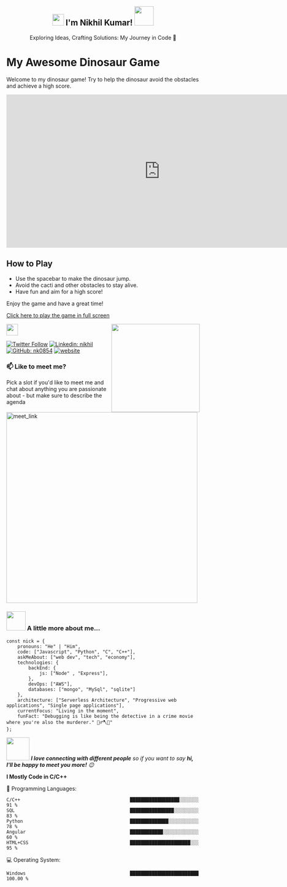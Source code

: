 <h2 align="center">
  <img src="https://emojis.slackmojis.com/emojis/images/1531849430/4246/blob-sunglasses.gif?1531849430" width="30"/>
  I'm Nikhil Kumar!
  <img src="https://media.giphy.com/media/12oufCB0MyZ1Go/giphy.gif" width="50">
</h2>

<p align="center">Exploring Ideas, Crafting Solutions: My Journey in Code 🚀</p>

# My Awesome Dinosaur Game

Welcome to my dinosaur game! Try to help the dinosaur avoid the obstacles and achieve a high score.

<iframe src="https://chromedino.com" width="800" height="400" frameborder="0"></iframe>

## How to Play

- Use the spacebar to make the dinosaur jump.
- Avoid the cacti and other obstacles to stay alive.
- Have fun and aim for a high score!

Enjoy the game and have a great time!

[Click here to play the game in full screen](https://chromedino.com)


<img align='right' src="https://media.giphy.com/media/M9gbBd9nbDrOTu1Mqx/giphy.gif" width="230">
</a><img src="https://media.giphy.com/media/WUlplcMpOCEmTGBtBW/giphy.gif" width="30"> 
</em></p>

[![Twitter Follow](https://img.shields.io/twitter/follow/nikhil?label=Follow)](https://twitter.com/intent/follow?screen_name=nikhilk46600093)
[![Linkedin: nikhil](https://img.shields.io/badge/-nikhil-blue?style=flat-square&logo=Linkedin&logoColor=white&link=https://www.linkedin.com/in/nikhil1307/)](https://www.linkedin.com/in/nikhil1307/)
[![GitHub: nk0854](https://img.shields.io/github/followers/nk0854?style=social)](https://github.com/nk0854)
[![website](https://img.shields.io/badge/Website-46a2f1.svg?&style=flat-square&logo=Google-Chrome&logoColor=white&link=https://Portfolio/)](https://nk0854.github.io/Portfolio/)

### 📫 Like to meet me?

Pick a slot if you'd like to meet me and chat about anything you are passionate about - but make sure to describe the agenda

<a href="https://calendly.com/nikhil_1303/30min" target="_blank"><img width="498" alt="meet_link" src="https://user-images.githubusercontent.com/15426564/144297439-f530f383-e73e-41e0-9914-a9b7d3f432e5.png"></a>


### <img src="https://media.giphy.com/media/VgCDAzcKvsR6OM0uWg/giphy.gif" width="50"> A little more about me...  

```
const nick = {
    pronouns: "He" | "Him",
    code: ["Javascript", "Python", "C", "C++"],
    askMeAbout: ["web dev", "tech", "economy"],
    technologies: {
        backEnd: {
            js: ["Node" , "Express"],
        },
        devOps: ["AWS"],
        databases: ["mongo", "MySql", "sqlite"]
    },
    architecture: ["Serverless Architecture", "Progressive web applications", "Single page applications"],
    currentFocus: "Living in the moment",
    funFact: "Debugging is like being the detective in a crime movie where you're also the murderer." 🕵️‍♂️🪓🐛"
};
```


<img src="https://media.giphy.com/media/LnQjpWaON8nhr21vNW/giphy.gif" width="60"> <em><b>I love connecting with different people</b> so if you want to say <b>hi, I'll be happy to meet you more!</b> 😊</em>

**I Mostly Code in C/C++** 

💬 Programming Languages: 
```
C/C++                                        ██████████████████░░░░░░░   91 % 
SQL                                          ████████████████░░░░░░░░░   83 % 
Python                                       ██████████████░░░░░░░░░░░   78 % 
Angular                                      ████████████░░░░░░░░░░░░░   60 % 
HTML+CSS                                     ██████████████████████░░░   95 % 
```

💻 Operating System: 
```
Windows                                      █████████████████████████   100.00 % 
```

